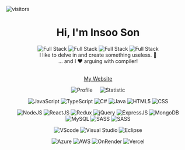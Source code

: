 ﻿﻿![visitors](https://visitor-badge.laobi.icu/badge?page_id=insooeric)

<div align="center">
  <h1>Hi, I'm Insoo Son</h1>
  <div>
    <img alt="Full Stack" src="https://stemma.onrender.com/api/badge?user=insooeric&badge=readme_i" />
    <img alt="Full Stack" src="https://stemma.onrender.com/api/badge?user=insooeric&badge=readme_do" />
    <img alt="Full Stack" src="https://stemma.onrender.com/api/badge?user=insooeric&badge=readme_full_stack" />
    <img alt="Full Stack" src="https://stemma.onrender.com/api/badge?user=insooeric&badge=readme_development" />
    <br/>
    I like to delve in and create something useless. 🥔<br/>
    ... and I ❤️ arguing with compiler!
  </div>
  <br/>
  <div>
    <p align="center">
      <a href="https://insooeric.github.io/">My Website</a>
    </p>
  </div>
</div>
<div align="center" style="display: flex; flex-direction: row; justify-content: center; align-items: center; gap: 20px;">
  <img alt="Profile" src="https://stemma.onrender.com/api/UserInfo/profile?GitHubUserName=insooeric&FullName=Insoo Son&v=2" />
  <img alt="Statistic" src="https://stemma.onrender.com/api/UserInfo/statistic?GitHubUserName=insooeric&Items=ASP.NET,JavaScript,C%23,TypeScript" />
</div>

<!-- <div align="center" style="display: flex; flex-direction: row; justify-content: center; align-items: center; gap: 20px;">
  <img alt="Top Langs" src="https://stemma.onrender.com/api/UserInfo/statistic?GitHubUserName=insooeric" />
  <img alt="Profile" src="https://stemma.onrender.com/api/UserInfo/profile?GitHubUserName=insooeric&FullName=Insoo Son" />
</div> -->

</p>

<p align="center">
    <img alt="JavaScript" src="https://stemma.onrender.com/api/badge?badge=javascript">
    <img alt="TypeScript" src="https://stemma.onrender.com/api/badge?badge=typescript">
    <img alt="C#" src="https://stemma.onrender.com/api/badge?badge=cs">
    <img alt="Java" src="https://stemma.onrender.com/api/badge?badge=java">
    <img alt="HTML5" src="https://stemma.onrender.com/api/badge?badge=html">
    <img alt="CSS" src="https://stemma.onrender.com/api/badge?badge=css">
</p>
<p align="center">
    <img alt="NodeJS" src="https://stemma.onrender.com/api/badge?badge=nodejs">
    <img alt="ReactJS" src="https://stemma.onrender.com/api/badge?badge=react">
    <img alt="Redux" src="https://stemma.onrender.com/api/badge?badge=redux">
    <img alt="jQuery" src="https://stemma.onrender.com/api/badge?badge=jquery">
    <img alt="ExpressJS" src="https://stemma.onrender.com/api/badge?badge=expressjs">
    <img alt="MongoDB" src="https://stemma.onrender.com/api/badge?badge=mongodb">
    <img alt="MySQL" src="https://stemma.onrender.com/api/badge?badge=mysql">
    <img alt="SASS" src="https://stemma.onrender.com/api/badge?badge=sass">
    <img alt="SASS" src="https://stemma.onrender.com/api/badge?badge=docker">
</p>
<p align="center">
    <img alt="VScode" src="https://stemma.onrender.com/api/badge?user=insooeric&badge=vs_code">
    <img alt="Visual Studio" src="https://stemma.onrender.com/api/badge?badge=visualstudio">
    <img alt="Eclipse" src="https://stemma.onrender.com/api/badge?badge=eclipse">
</p>
<p align="center">
    <img alt="Azure" src="https://stemma.onrender.com/api/badge?badge=azure">
    <img alt="AWS" src="https://stemma.onrender.com/api/badge?badge=aws">
    <img alt="OnRender" src="https://stemma.onrender.com/api/badge?badge=render">
    <img alt="Vercel" src="https://stemma.onrender.com/api/badge?badge=vercel">
</p>
